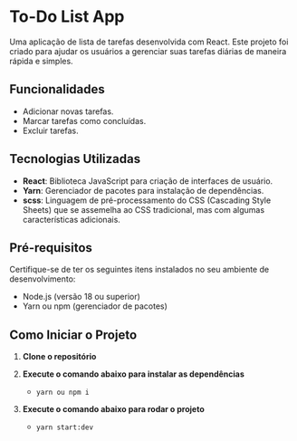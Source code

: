 # To-Do List App

Uma aplicação de lista de tarefas desenvolvida com React. Este projeto foi criado para ajudar os usuários a gerenciar suas tarefas diárias de maneira rápida e simples.

## Funcionalidades

- Adicionar novas tarefas.
- Marcar tarefas como concluídas.
- Excluir tarefas.

## Tecnologias Utilizadas

- **React**: Biblioteca JavaScript para criação de interfaces de usuário.
- **Yarn**: Gerenciador de pacotes para instalação de dependências.
- **scss**: Linguagem de pré-processamento do CSS (Cascading Style Sheets) que se assemelha ao CSS tradicional, mas com algumas características adicionais.
## Pré-requisitos

Certifique-se de ter os seguintes itens instalados no seu ambiente de desenvolvimento:

- Node.js (versão 18 ou superior)
- Yarn ou npm (gerenciador de pacotes)

## Como Iniciar o Projeto

1. **Clone o repositório**

2. **Execute o comando abaixo para instalar as dependências**
    - ```yarn ou npm i```
3. **Execute o comando abaixo para rodar o projeto**
    - ```yarn start:dev```

